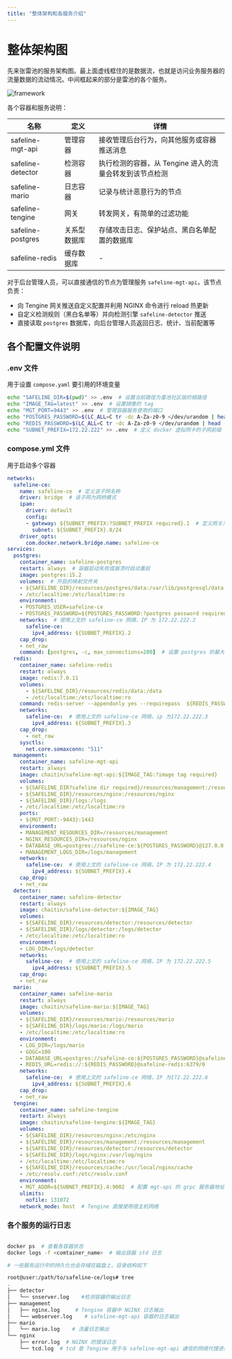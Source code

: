 ```yaml
---
title: "整体架构和各服务介绍"
---
```


# 整体架构图

先来张雷池的服务架构图。最上面虚线框住的是数据流，也就是访问业务服务器的流量数据的流动情况。中间框起来的部分是雷池的各个服务。

![framework](/images/docs/framework.png)

各个容器和服务说明：

| 名称         | 定义              | 详情                                           |
| ------------ | ----------------- | ---------------------------------------------- |
| safeline-mgt-api      | 管理容器          | 接收管理后台行为，向其他服务或容器推送消息           |
| safeline-detector     | 检测容器          | 执行检测的容器，从 Tengine 进入的流量会转发到该节点检测          |
| safeline-mario        | 日志容器          | 记录与统计恶意行为的节点                     |
| safeline-tengine      | 网关              | 转发网关，有简单的过滤功能                     |
| safeline-postgres     | 关系型数据库       | 存储攻击日志、保护站点、黑白名单配置的数据库                                              |
| safeline-redis        | 缓存数据库 | -                                               |

对于后台管理人员，可以直接通信的节点为管理服务 `safeline-mgt-api`，该节点负责：
- 向 Tengine 网关推送自定义配置并利用 NGINX 命令进行 reload 热更新
- 自定义检测规则（黑白名单等）并向检测引擎 `safeline-detector` 推送
- 直接读取 `postgres` 数据库，向后台管理人员返回日志、统计、当前配置等

## 各个配置文件说明

### .env 文件

用于设置 `compose.yaml` 要引用的环境变量

```bash
echo "SAFELINE_DIR=$(pwd)" >> .env  # 设置当前路径为雷池社区版的根路径
echo "IMAGE_TAG=latest" >> .env  # 设置镜像的 tag
echo "MGT_PORT=9443" >> .env  # 管理容器服务使用的端口
echo "POSTGRES_PASSWORD=$(LC_ALL=C tr -dc A-Za-z0-9 </dev/urandom | head -c 32)" >> .env  # /dev/urandom是一个很长的随机数文本，tr -dc 命令用于删除非字母、非数字的字符，用于生成随机的 postgres 密码
echo "REDIS_PASSWORD=$(LC_ALL=C tr -dc A-Za-z0-9 </dev/urandom | head -c 32)" >> .env  # 同上，用于生成随机的 redis 密码
echo "SUBNET_PREFIX=172.22.222" >> .env  # 定义 docker 虚拟网卡的子网前缀
```

### compose.yml 文件

用于启动多个容器
```yml
networks:
  safeline-ce:
    name: safeline-ce  # 定义该子网名称
    driver: bridge  # 该子网为网桥模式
    ipam:
      driver: default
      config:
      - gateway: ${SUBNET_PREFIX:?SUBNET_PREFIX required}.1  # 定义网关为 SUBNET_PREFIX.1，若按上文设置，此处为 172.22.222.1
        subnet: ${SUBNET_PREFIX}.0/24
    driver_opts:
      com.docker.network.bridge.name: safeline-ce   
services:
  postgres:
    container_name: safeline-postgres
    restart: always  # 容器启动失败或崩溃时自动重启
    image: postgres:15.2
    volumes:  # 开启的映射文件夹
    - ${SAFELINE_DIR}/resources/postgres/data:/var/lib/postgresql/data
    - /etc/localtime:/etc/localtime:ro
    environment:
    - POSTGRES_USER=safeline-ce
    - POSTGRES_PASSWORD=${POSTGRES_PASSWORD:?postgres password required}
    networks:  # 使用上文的 safeline-ce 网络，IP 为 172.22.222.2
      safeline-ce:
        ipv4_address: ${SUBNET_PREFIX}.2
    cap_drop:
    - net_raw
    command: [postgres, -c, max_connections=200]  # 设置 postgres 的最大连接数
  redis:
    container_name: safeline-redis
    restart: always
    image: redis:7.0.11
    volumes:
      - ${SAFELINE_DIR}/resources/redis/data:/data
      - /etc/localtime:/etc/localtime:ro
    command: redis-server --appendonly yes --requirepass  ${REDIS_PASSWORD}
    networks:
      safeline-ce:  # 使用上文的 safeline-ce 网络，ip 为172.22.222.3
        ipv4_address: ${SUBNET_PREFIX}.3
    cap_drop:
      - net_raw
    sysctls:
      net.core.somaxconn: "511"
  management:
    container_name: safeline-mgt-api
    restart: always
    image: chaitin/safeline-mgt-api:${IMAGE_TAG:?image tag required}
    volumes:
    - ${SAFELINE_DIR?safeline dir required}/resources/management:/resources/management
    - ${SAFELINE_DIR}/resources/nginx:/resources/nginx
    - ${SAFELINE_DIR}/logs:/logs
    - /etc/localtime:/etc/localtime:ro
    ports:
    - ${MGT_PORT:-9443}:1443
    environment:
    - MANAGEMENT_RESOURCES_DIR=/resources/management
    - NGINX_RESOURCES_DIR=/resources/nginx
    - DATABASE_URL=postgres://safeline-ce:${POSTGRES_PASSWORD}@127.0.0.1/safeline-ce
    - MANAGEMENT_LOGS_DIR=/logs/management
    networks:
      safeline-ce:  # 使用上文的 safeline-ce 网络，IP 为 172.22.222.4
        ipv4_address: ${SUBNET_PREFIX}.4
    cap_drop:
    - net_raw
  detector:
    container_name: safeline-detector
    restart: always
    image: chaitin/safeline-detector:${IMAGE_TAG}
    volumes:
    - ${SAFELINE_DIR}/resources/detector:/resources/detector
    - ${SAFELINE_DIR}/logs/detector:/logs/detector
    - /etc/localtime:/etc/localtime:ro
    environment:
    - LOG_DIR=/logs/detector
    networks:
      safeline-ce:  # 使用上文的 safeline-ce 网络，IP 为 172.22.222.5
        ipv4_address: ${SUBNET_PREFIX}.5
    cap_drop:
    - net_raw
  mario:
    container_name: safeline-mario
    restart: always
    image: chaitin/safeline-mario:${IMAGE_TAG}
    volumes:
    - ${SAFELINE_DIR}/resources/mario:/resources/mario
    - ${SAFELINE_DIR}/logs/mario:/logs/mario
    - /etc/localtime:/etc/localtime:ro
    environment:
    - LOG_DIR=/logs/mario
    - GOGC=100
    - DATABASE_URL=postgres://safeline-ce:${POSTGRES_PASSWORD}@safeline-postgres/safeline-ce
    - REDIS_URL=redis://:${REDIS_PASSWORD}@safeline-redis:6379/0
    networks:
      safeline-ce:  # 使用上文的 safeline-ce 网络，IP 为172.22.222.6
        ipv4_address: ${SUBNET_PREFIX}.6
    cap_drop:
    - net_raw
  tengine:
    container_name: safeline-tengine
    restart: always
    image: chaitin/safeline-tengine:${IMAGE_TAG}
    volumes:
    - ${SAFELINE_DIR}/resources/nginx:/etc/nginx
    - ${SAFELINE_DIR}/resources/management:/resources/management
    - ${SAFELINE_DIR}/resources/detector:/resources/detector
    - ${SAFELINE_DIR}/logs/nginx:/var/log/nginx
    - /etc/localtime:/etc/localtime:ro
    - ${SAFELINE_DIR}/resources/cache:/usr/local/nginx/cache
    - /etc/resolv.conf:/etc/resolv.conf
    environment:
    - MGT_ADDR=${SUBNET_PREFIX}.4:9002  # 配置 mgt-api 的 grpc 服务器地址，用于与 mgt-api 容器通信
    ulimits:
      nofile: 131072
    network_mode: host  # Tengine 直接使用宿主机网络
```

### 各个服务的运行日志

```bash

docker ps  # 查看各容器状态
docker logs -f <comtainer_name>  # 输出容器 std 日志

# 一些服务运行中的持久化也会存储在磁盘上，目录结构如下

root@user:/path/to/safeline-ce/logs# tree
.
├── detector
│   └── snserver.log    #检测容器的输出日志
├── management
│   ├── nginx.log     # Tengine 容器中 NGINX 日志输出
│   └── webserver.log    # safeline-mgt-api 容器的日志输出
├── mario
│   └── mario.log    # 流量日志输出
└── nginx
    ├── error.log  # NGINX 的错误日志
    └── tcd.log  # tcd 是 Tengine 用于与 safeline-mgt-api 通信的网络代理进程，该文件存储了两者的通信日志
```
